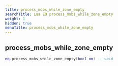 ```yaml
---
title: process_mobs_while_zone_empty
searchTitle: Lua EQ process_mobs_while_zone_empty
weight: 1
hidden: true
menuTitle: process_mobs_while_zone_empty
---
```

## process_mobs_while_zone_empty
```lua
eq.process_mobs_while_zone_empty(bool on) -- void
```